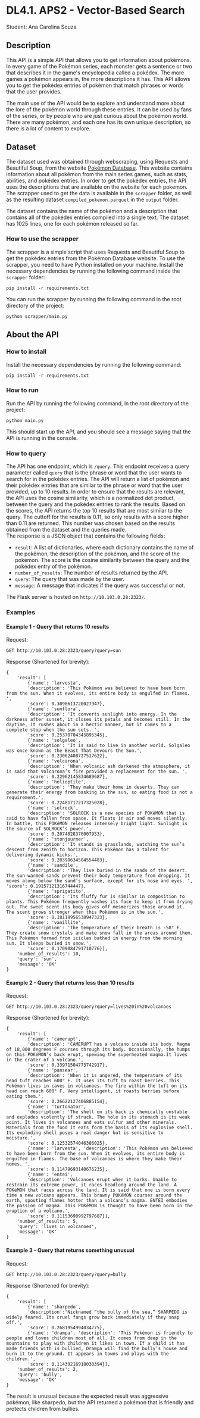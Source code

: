 # DL4.1. APS2 - Vector-Based Search
Student: Ana Carolina Souza

## Description
This API is a simple API that allows you to get information about pokémons. In every game of the Pokémon series, each monster gets a sentence or two that describes it in the game's encyclopedia called a pokédex. The more games a pokémon appears in, the more descriptions it has. This API allows you to get the pokédex entries of pokémon that match phrases or words that the user provides.

The main use of the API would be to explore and understand more about the lore of the pokémon world through these entries. It can be used by fans of the series, or by people who are just curious about the pokémon world. There are many pokémon, and each one has its own unique description, so there is a lot of content to explore.

## Dataset
The dataset used was obtained through webscraping, using Requests and Beautiful Soup, from the website [Pokémon Database](https://pokemondb.net/). This website contains information about all pokémon from the main series games, such as stats, abilities, and pokédex entries. In order to get the pokédex entries, the API uses the descriptions that are available on the website for each pokemon. The scrapper used to get the data is available in the `scrapper` folder, as well as the resulting dataset `compiled_pokemon.parquet` in the `output` folder.

The dataset contains the name of the pokémon and a description that contains all of the pokédex entries compiled into a single text. The dataset has 1025 lines, one for each pokémon released so far.

### How to use the scrapper
The scrapper is a simple script that uses Requests and Beautiful Soup to get the pokédex entries from the Pokémon Database website. To use the scrapper, you need to have Python installed on your machine.
Install the necessary dependencies by running the following command inside the `scrapper` folder:
```
pip install -r requirements.txt
```

You can run the scrapper by running the following command in the root directory of the project:
```
python scrapper/main.py
```

## About the API
### How to install
Install the necessary dependencies by running the following command:
```
pip install -r requirements.txt
```

### How to run
Run the API by running the following command, in the root directory of the project:
```
python main.py
```
This should start up the API, and you should see a message saying that the API is running in the console.

### How to query
The API has one endpoint, which is `/query`. This endpoint receives a query parameter called `query` that is the phrase or word that the user wants to search for in the pokédex entries. The API will return a list of pokémon and their pokédex entries that are similar to the phrase or word that the user provided, up to 10 results. In order to ensure that the results are relevant, the API uses the cosine similarity, which is a normalized dot product, between the query and the pokédex entries to rank the results. Based on the scores, the API returns the top 10 results that are most similar to the query. The cuttoff for the results is 0.11, so only results with a score higher than 0.11 are returned. This number was chosen based on the results obtained from the dataset and the queries made.
<br>The response is a JSON object that contains the following fields:
- `result`: A list of dictionaries, where each dictionary contains the name of the pokémon, the description of the pokémon, and the score of the pokémon. The score is the cosine similarity between the query and the pokédex entry of the pokémon.
- `number_of_results`: The number of results returned by the API.
- `query`: The query that was made by the user.
- `message`: A message that indicates if the query was successful or not.

The Flask server is hosted on `http://10.103.0.28:2323/`.

### Examples

#### Example 1 - Query that returns 10 results
Request:
```
GET http://10.103.0.28:2323/query?query=sun
```
Response (Shortened for brevity):
```
{
    'result': [
        {'name': 'larvesta',
        'description': 'This Pokémon was believed to have been born from the sun. When it evolves, its entire body is engulfed in flames. ',
        'score': 0.3096613720027947},
        {'name': 'sunflora',
        'description': 'It converts sunlight into energy. In the darkness after sunset, it closes its petals and becomes still. In the daytime, it rushes about in a hectic manner, but it comes to a complete stop when the sun sets. ',
        'score': 0.25370704345895345},
        {'name': 'solgaleo',
        'description': 'It is said to live in another world. Solgaleo was once known as the Beast That Devours the Sun.',
        'score': 0.23062408727517622},
        {'name': 'volcarona',
        'description': 'When volcanic ash darkened the atmosphere, it is said that Volcarona’s fire provided a replacement for the sun. ',
        'score': 0.22962145834689687},
        {'name': 'helioptile',
        'description': 'They make their home in deserts. They can generate their energy from basking in the sun, so eating food is not a requirement.',
        'score': 0.22481717217325028},
        {'name': 'solrock',
        'description': 'SOLROCK is a new species of POKéMON that is said to have fallen from space. It floats in air and moves silently. In battle, this POKéMON releases intensely bright light. Sunlight is the source of SOLROCK’s power.',
        'score': 0.2074828376007953},
        {'name': 'stonjourner',
        'description': 'It stands in grasslands, watching the sun’s descent from zenith to horizon. This Pokémon has a talent for delivering dynamic kicks.',
        'score': 0.20398634504554483},
        {'name': 'sandile',
        'description': 'They live buried in the sands of the desert. The sun-warmed sands prevent their body temperature from dropping. It moves along below the sand’s surface, except for its nose and eyes. ', 'score': 0.19157121316744447},
        {'name': 'sprigatito',
        'description': 'Its fluffy fur is similar in composition to plants. This Pokémon frequently washes its face to keep it from drying out. The sweet scent its body gives off mesmerizes those around it. The scent grows stronger when this Pokémon is in the sun.',
        'score': 0.18118956538947323},
        {'name': 'vanillite',
        'description': 'The temperature of their breath is -58° F. They create snow crystals and make snow fall in the areas around them. This Pokémon formed from icicles bathed in energy from the morning sun. It sleeps buried in snow.',
        'score': 0.1709084791710776}],
    'number_of_results': 10,
    'query': 'sun',
    'message': 'OK'
}
```

#### Example 2 - Query that returns less than 10 results
Request:
```
GET http://10.103.0.28:2323/query?query=lives%20in%20volcanoes
```

Response (Shortened for brevity):
```
{
    'result': [
        {'name': 'camerupt',
        'description': 'CAMERUPT has a volcano inside its body. Magma of 18,000 degrees F courses through its body. Occasionally, the humps on this POKéMON’s back erupt, spewing the superheated magma.It lives in the crater of a volcano.',
        'score': 0.33971504773742917},
        {'name': 'pansear',
        'description': 'When it is angered, the temperature of its head tuft reaches 600° F. It uses its tuft to roast berries. This Pokémon lives in caves in volcanoes. The fire within the tuft on its head can reach 600° F. Very intelligent, it roasts berries before eating them.',
        'score': 0.26622127406885154},
        {'name': 'turtonator',
        'description': 'The shell on its back is chemically unstable and explodes violently if struck. The hole in its stomach is its weak point. It lives in volcanoes and eats sulfur and other minerals. Materials from the food it eats form the basis of its explosive shell. Its exploding shell poses a real danger but is sensitive to moisture.',
        'score': 0.12532574046386025},
        {'name': 'larvesta', 'description': 'This Pokémon was believed to have been born from the sun. When it evolves, its entire body is engulfed in flames. The base of volcanoes is where they make their homes. ',
        'score': 0.11479693140676235},
        {'name': 'entei',
        'description': 'Volcanoes erupt when it barks. Unable to restrain its extreme power, it races headlong around the land. A POKéMON that races across the land. It is said that one is born every time a new volcano appears. This brawny POKéMON courses around the earth, spouting flames hotter than a volcano’s magma. ENTEI embodies the passion of magma. This POKéMON is thought to have been born in the eruption of a volcano.',
        'score': 0.11153690992797687}],
    'number_of_results': 5,
    'query': 'lives in volcanoes',
    'message': 'OK'
}
```

#### Example 3 - Query that returns something unusual

Request:
```
GET http://10.103.0.28:2323/query?query=bully
```

Response (Shortened for brevity):
```
{
    'result': [
        {'name': 'sharpedo',
        'description':'Nicknamed “the bully of the sea,” SHARPEDO is widely feared. Its cruel fangs grow back immediately if they snap off.',
        'score': 0.2681954994034775},
        {'name': 'drampa', 'description': 'This Pokémon is friendly to people and loves children most of all. It comes from deep in the mountains to play with children it likes in town. If a child it has made friends with is bullied, Drampa will find the bully’s house and burn it to the ground. It appears in towns and plays with the children.',
        'score': 0.11439216918030394}],
    'number_of_results': 2,
    'query': 'bully',
    'message': 'OK'
}
```

The result is unusual because the expected result was aggressive pokémon, like sharpedo, but the API returned a pokémon that is friendly and protects children from bullies.
